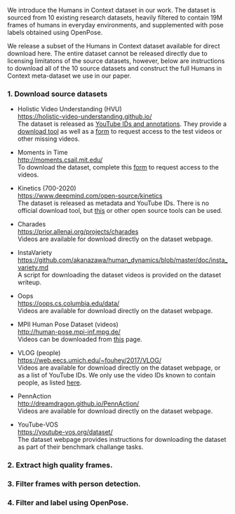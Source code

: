 We introduce the Humans in Context dataset in our work. The dataset is sourced from 10 existing research datasets, heavily filtered to contain 19M frames of humans in everyday environments, and supplemented with pose labels obtained using OpenPose.

We release a subset of the Humans in Context dataset available for direct download here. The entire dataset cannot be released directly due to licensing limitatons of the source datasets, however, below are instructions to download all of the 10 source datasets and construct the full Humans in Context meta-dataset we use in our paper.

### 1. Download source datasets

- Holistic Video Understanding (HVU)  
https://holistic-video-understanding.github.io/  
The dataset is released as [YouTube IDs and annotations](https://github.com/holistic-video-understanding/HVU-Dataset). They provide a [download tool](https://github.com/holistic-video-understanding/HVU-Downloader) as well as a [form](https://docs.google.com/forms/d/e/1FAIpQLSdtx0DRzSuchK9TVvn49-DpS4enlgx_r-cQy4N5dcR6lUbKsg/viewform) to request access to the test videos or other missing videos.

- Moments in Time  
http://moments.csail.mit.edu/  
To download the dataset, complete this [form](https://docs.google.com/forms/d/e/1FAIpQLSc0rovlbTCDqJyuJXKLHWtpIX6fiuc1jlAnhT68p86D9NCF9g/viewform) to request access to the videos.

- Kinetics (700-2020)  
https://www.deepmind.com/open-source/kinetics  
The dataset is released as metadata and YouTube IDs. There is no official download tool, but [this](https://github.com/Showmax/kinetics-downloader) or other open source tools can be used.

- Charades  
https://prior.allenai.org/projects/charades  
Videos are available for download directly on the dataset webpage.

- InstaVariety
https://github.com/akanazawa/human_dynamics/blob/master/doc/insta_variety.md  
A script for downloading the dataset videos is provided on the dataset writeup.

- Oops  
https://oops.cs.columbia.edu/data/  
Videos are available for download directly on the dataset webpage.

- MPII Human Pose Dataset (videos)  
http://human-pose.mpi-inf.mpg.de/  
Videos can be downloaded from [this](http://human-pose.mpi-inf.mpg.de/#download) page.

- VLOG (people)  
https://web.eecs.umich.edu/~fouhey/2017/VLOG/  
Videos are available for download directly on the dataset webpage, or as a list of YouTube IDs. We only use the video IDs known to contain people, as listed [here](https://github.com/akanazawa/human_dynamics/blob/master/doc/vlog_people.md).

- PennAction  
http://dreamdragon.github.io/PennAction/  
Videos are available for download directly on the dataset webpage.

- YouTube-VOS  
https://youtube-vos.org/dataset/  
The dataset webpage provides instructions for downloading the dataset as part of their benchmark challange tasks.

### 2. Extract high quality frames.

### 3. Filter frames with person detection.

### 4. Filter and label using OpenPose.
